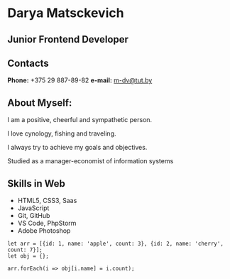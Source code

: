 # Darya Matsckevich

## Junior Frontend Developer

## Contacts

__Phone:__ +375 29 887-89-82
__e-mail:__ m-dv@tut.by

## About Myself: 

I am a positive, cheerful and sympathetic person.

I love cynology, fishing and traveling.

I always try to achieve my goals and objectives.

Studied as a manager-economist of information systems

## Skills in Web

* HTML5, CSS3, Saas
* JavaScript
* Git, GitHub
* VS Code, PhpStorm
* Adobe Photoshop



```
let arr = [{id: 1, name: 'apple', count: 3}, {id: 2, name: 'cherry', count: 7}];
let obj = {};

arr.forEach(i => obj[i.name] = i.count);
``` 
